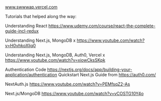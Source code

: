 www.swwwap.vercel.com

Tutorials that helped along the way:

Understanding React
https://www.udemy.com/course/react-the-complete-guide-incl-redux

Understanding Next.js, MongoDB
x https://www.youtube.com/watch?v=H0vhkoXljq0

Understanding Next.js, MongoDB, Auth0, Vercel
x https://www.youtube.com/watch?v=xiowCksSKpk

Authentication Code
https://nextjs.org/docs/app/building-your-application/authentication
Quickstart Next.js Guide from https://auth0.com/

NextAuth.js
https://www.youtube.com/watch?v=PEMfsqZ2-As

Next.js/MongoDB
https://www.youtube.com/watch?v=vCOSTG10Y4o
